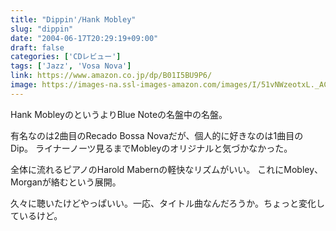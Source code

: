 ```yaml
---
title: "Dippin'/Hank Mobley"
slug: "dippin"
date: "2004-06-17T20:29:19+09:00"
draft: false
categories: ['CDレビュー']
tags: ['Jazz', 'Vosa Nova']
link: https://www.amazon.co.jp/dp/B01I5BU9P6/
image: https://images-na.ssl-images-amazon.com/images/I/51vNWzeotxL._AC_.jpg
---
```

Hank MobleyのというよりBlue Noteの名盤中の名盤。 

<!--more-->
有名なのは2曲目のRecado Bossa Novaだが、個人的に好きなのは1曲目のDip。
ライナーノーツ見るまでMobleyのオリジナルと気づかなかった。 

全体に流れるピアノのHarold Mabernの軽快なリズムがいい。
これにMobley、Morganが絡むという展開。 

久々に聴いたけどやっぱいい。一応、タイトル曲なんだろうか。ちょっと変化しているけど。
